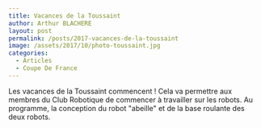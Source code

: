 ```yaml
---
title: Vacances de la Toussaint
author: Arthur BLACHERE
layout: post
permalink: /posts/2017-vacances-de-la-toussaint
image: /assets/2017/10/photo-toussaint.jpg
categories:
  - Articles
  - Coupe De France
---
```

Les vacances de la Toussaint commencent ! Cela va permettre aux membres du Club Robotique de commencer à travailler sur les robots. Au programme, la conception du robot "abeille" et de la base roulante des deux robots.
